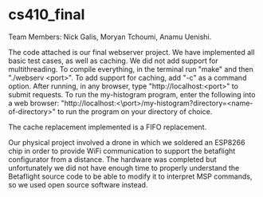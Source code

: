 # cs410_final


Team Members: Nick Galis, Moryan Tchoumi, Anamu Uenishi.

The code attached is our final webserver project. We have implemented all basic test cases, as well as caching. We did not add support for multithreading. To compile everything, in the terminal run "make" and then "./webserv \<port>". To add support for caching, add "-c" as a command option. After running, in any browser, type "http://localhost:\<port>" to submit requests. To run the my-histogram program, enter the following into a web browser: "http://localhost:<\port\>/my-histogram?directory=\<name-of-directory>" to run the program on your directory of choice. 

The cache replacement implemented is a FIFO replacement.

Our physical project involved a drone in which we soldered an ESP8266 chip in order to provide WiFi communication to support the betaflight configurator from a distance. The hardware was completed but unfortunately we did not have enough time to properly understand the Betaflight source code to be able to modify it to interpret MSP commands, so we used open source software instead.

